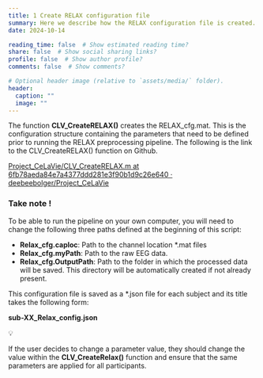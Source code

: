 ```yaml
---
title: 1 Create RELAX configuration file 
summary: Here we describe how the RELAX configuration file is created.
date: 2024-10-14

reading_time: false  # Show estimated reading time?
share: false  # Show social sharing links?
profile: false  # Show author profile?
comments: false  # Show comments?

# Optional header image (relative to `assets/media/` folder).
header:
  caption: ""
  image: ""
---
```



The function **CLV_CreateRELAX()** creates the RELAX_cfg.mat. This is the configuration structure containing the parameters that need to be defined prior to running the RELAX preprocessing pipeline. The following is the link to the CLV_CreateRELAX() function on Github.

[Project_CeLaVie/CLV_CreateRELAX.m at 6fb78aeda84e7a4377ddd281e3f90b1d9c26e640 · deebeebolger/Project_CeLaVie](https://github.com/deebeebolger/Project_CeLaVie/blob/6fb78aeda84e7a4377ddd281e3f90b1d9c26e640/CLV_CreateRELAX.m)

### Take note !

To be able to run the pipeline on your own computer, you will need to change the following three paths defined at the beginning of this script:

- **Relax_cfg.caploc**: Path to the channel location *.mat files
- **Relax_cfg.myPath**: Path to the raw EEG data.
- **Relax_cfg.OutputPath**: Path to the folder in which the processed data will be saved. This directory will be automatically created if not already present.

This configuration file is saved as a *.json file for each subject and its title takes the following form:

**sub-XX_Relax_config.json**

<aside>
💡

If the user decides to change a parameter value, they should change the value within the **CLV_CreateRelax()** function and ensure that the same parameters are applied for all participants. 

</aside>